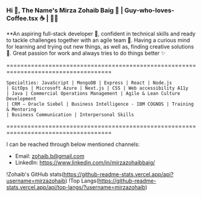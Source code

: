 ### Hi 👋, The Name's Mirza Zohaib Baig 🧔 | Guy-who-loves-Coffee.tsx ☕ | <ButtLovesToCodeMore /> 👨‍💻

**An aspiring full-stack developer 🚀, confident in technical skills and ready to tackle challenges together with an agile team 💪. 
Having a curious mind for learning and trying out new things, as well as, finding creative solutions 🧠. 
Great passion for work and always tries to do things better ✨

====================================================================================

    Specialties: JavaScript | MongoDB | Express | React | Node.js 
    | GitOps | Microsoft Azure | Next.js | CSS | Web accessibility A11y 
    | Java | Commercial Operations Management | Agile & Lean Culture Development 
    | CRM – Oracle Siebel | Business Intelligence - IBM COGNOS | Training & Mentoring 
    | Business Communication | Interpersonal Skills 

====================================================================================

I can be reached through below mentioned channels:
- Email: zohaib.b@gmail.com
- LinkedIn: https://www.linkedin.com/in/mirzazohaibbaig/

!Zohaib's GitHub stats(https://github-readme-stats.vercel.app/api?username=mirzazohaib)
!Top Langs(https://github-readme-stats.vercel.app/api/top-langs/?username=mirzazohaib)
